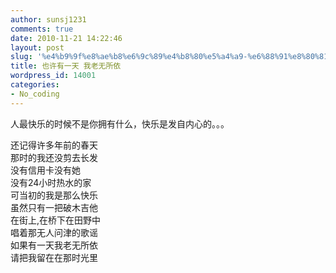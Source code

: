 ```yaml
---
author: sunsj1231
comments: true
date: 2010-11-21 14:22:46
layout: post
slug: '%e4%b9%9f%e8%ae%b8%e6%9c%89%e4%b8%80%e5%a4%a9-%e6%88%91%e8%80%81%e6%97%a0%e6%89%80%e4%be%9d'
title: 也许有一天 我老无所依
wordpress_id: 14001
categories:
- No_coding
---
```


人最快乐的时候不是你拥有什么，快乐是发自内心的。。。










还记得许多年前的春天  
那时的我还没剪去长发  
没有信用卡没有她  
没有24小时热水的家  
可当初的我是那么快乐  
虽然只有一把破木吉他  
在街上,在桥下在田野中  
唱着那无人问津的歌谣  
如果有一天我老无所依  
请把我留在在那时光里



